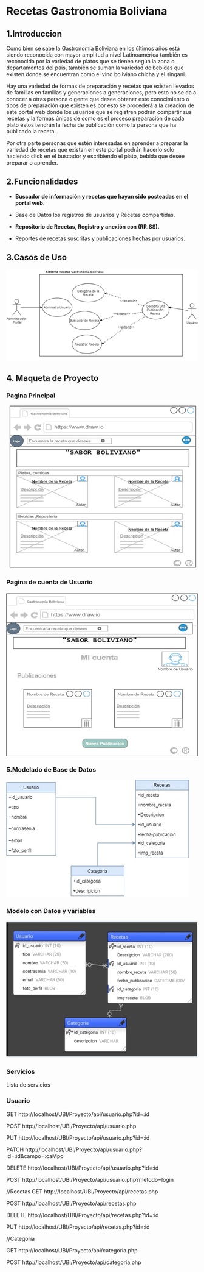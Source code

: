 # Recetas Gastronomia Boliviana
## 1.Introduccion
Como bien se sabe la Gastronomía  Boliviana en los últimos años está siendo reconocida con mayor  amplitud a nivel Latinoamérica también es reconocida por la variedad  de platos que se tienen según la zona o departamentos del país, también se  suman la variedad de bebidas  que existen donde se  encuentran como el vino boliviano chicha y el singani.

Hay una variedad de formas de preparación y recetas que existen llevados de familias  en familias y generaciones a generaciones,  pero esto no se da a conocer  a otras persona o gente que desee obtener este conocimiento o tipos de preparación que existen es por esto se procederá a la creación de este portal web donde los usuarios que se  registren podrán compartir sus recetas  y la formas únicas de como  es el proceso preparación de cada plato  estos tendrán la fecha de publicación como la persona que ha publicado la receta. 

Por otra parte personas que estén interesadas en aprender  a preparar la variedad de recetas que existan en este portal podrán hacerlo solo haciendo click en el buscador y escribiendo el plato, bebida que desee preparar o aprender.
## 2.Funcionalidades
- **Buscador de información y recetas que hayan sido posteadas  en el portal web.**

- Base de Datos los registros de  usuarios y Recetas compartidas.

- **Repositorio de Recetas, Registro y anexión con (RR.SS).**

- Reportes de recetas suscritas y publicaciones  hechas por usuarios.

## 3.Casos de Uso
![Caso de uso de sistemas](CDU.png)
## 4. Maqueta de Proyecto

### Pagina Principal
![Maqueta1 Pag Main](maqueta1.png)

### Pagina de cuenta de Usuario
![Maqueta2 pag de User](maqueta2.png)
### 5.Modelado de Base de Datos
![modelo BD](BD.jpg)
### Modelo con Datos y variables
![modelo con datos](Base_datos.png)
### Servicios

Lista de servicios



### Usuario

GET http://localhost/UBI/Proyecto/api/usuario.php?id=:id

POST http://localhost/UBI/Proyecto/api/usuario.php

PUT http://localhost/UBI/Proyecto/api/usuario.php?id=:id

PATCH http://localhost/UBI/Proyecto/api/usuario.php?id=:id&campo=:caMpo

DELETE http://localhost/UBI/Proyecto/api/usuario.php?id=:id

POST http://localhost/UBI/Proyecto/api/usuario.php?metodo=login



//Recetas
GET http://localhost/UBI/Proyecto/api/recetas.php

POST http://localhost/UBI/Proyecto/api/recetas.php

DELETE http://localhost/UBI/Proyecto/api/recetas.php?id=:id

PUT http://localhost/UBI/Proyecto/api/recetas.php?id=:id

//Categoria 

GET http://localhost/UBI/Proyecto/api/categoria.php

POST http://localhost/UBI/Proyecto/api/categoria.php

